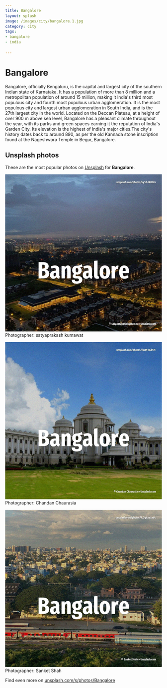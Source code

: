 ```yaml
---
title: Bangalore
layout: splash
image: /images/city/bangalore.1.jpg
category: city
tags:
- bangalore
- india

---
```

# Bangalore

Bangalore, officially Bengaluru, is the capital and largest city of the southern Indian state of  Karnataka. It has a population of more than 8 million and a metropolitan population of around 15 million,  making it India's third most populous city and fourth most populous urban agglomeration. It is the most populous city and largest urban agglomeration in South India, and is the 27th  largest city in the world. Located on the Deccan Plateau, at a height of over 900 m  above sea level, Bangalore has a pleasant  climate throughout the year, with its parks and green spaces earning it the reputation of India's  Garden City. Its elevation is the highest of India's major cities.The city's history dates back to around 890,  as per the old Kannada stone inscription found at the Nageshwara Temple in Begur, Bangalore. 

 
## Unsplash photos
These are the most popular photos on [Unsplash](https://unsplash.com) for **Bangalore**.
 
![Bangalore](/images/city/bangalore.1.jpg)
Photographer:  satyaprakash kumawat
 
![Bangalore](/images/city/bangalore.2.jpg)
Photographer:  Chandan Chaurasia
 
![Bangalore](/images/city/bangalore.3.jpg)
Photographer:  Sanket Shah
 
Find even more on [unsplash.com/s/photos/Bangalore](https://unsplash.com/s/photos/Bangalore)
 

